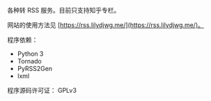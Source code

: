 各种转 RSS 服务。目前只支持知乎专栏。

网站的使用方法见 [https://rss.lilydjwg.me/](https://rss.lilydjwg.me/)。

程序依赖：

* Python 3
* Tornado
* PyRSS2Gen
* lxml

程序源码许可证： GPLv3
